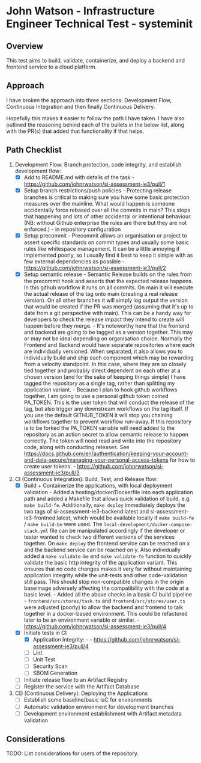 # John Watson - Infrastructure Engineer Technical Test - systeminit

## Overview

 This test aims to build, validate, containerize, and deploy a backend and frontend service to a cloud platform.

## Approach

I have broken the approach into three sections: Development Flow, Continuous Integration and then finally Continuous Delivery.

Hopefully this makes it easier to follow the path I have taken. I have also outlined the reasoning behind each of the bullets in the below list, along with the PR(s) that added that functionality if that helps.

## Path Checklist

1. Development Flow: Branch protection, code integrity, and establish development flow:
   - [X] Add to README.md with details of the task
         - https://github.com/johnrwatson/si-assessment-ie3/pull/1
   - [X] Setup branch restrictions/push policies
         - Protecting release branches is critical to making sure you have some basic protection measures over the mainline. What would happen is someone accidentally force rebased over all the commits in main? This stops that happening and lots of other accidental or intentional behaviour. (NB: without Github enterprise the rules are there but they are not enforced.)
         - in repository configuration
   - [X] Setup precommit
         - Precommit allows an organisation or project to assert specific standards on commit types and usually some basic rules like whitespace management. It can be a little annoying if implemented poorly, so I usually find it best to keep it simple with as few external dependencies as possible
         - https://github.com/johnrwatson/si-assessment-ie3/pull/2
   - [X] Setup semantic release
         - Semantic Release builds on the rules from the precommit hook and asserts that the expected release happens. In this github workflow it runs on all commits. On main it will execute the actual release of the tag onto main (creating a real release version). On all other branches it will simply log output the version that would be created if the PR was merged (assuming that it's up to date from a git perspective with main). This can be a handy way for developers to check the release impact they intend to create will happen before they merge.
         - It's noteworthy here that the frontend and backend are going to be tagged as a version together. This may or may not be ideal depending on organisation choice. Normally the Frontend and Backend would have separate repositories where each are individually versioned. When separated, it also allows you to individually build and ship each component which may be rewarding from a velocity standpoint. In this case, where they are so closely tied together and probably direct dependent on each other at a chosen version (and for the sake of keeping things simple) I have tagged the repository as a single tag, rather than splitting my application variant.
         - Because I plan to hook github workflows together, I am going to use a personal github token coined PA_TOKEN. This is the user token that will conduct the release of the tag, but also trigger any downstream workflows on the tag itself. If you use the default GITHUB_TOKEN it will stop you chaining workflows together to prevent workflow run-away. If this repository is to be forked the PA_TOKEN variable will need added to the repository as an action secret to allow semantic release to happen correctly. The token will need read and write into the repository code, along with conducting releases. See https://docs.github.com/en/authentication/keeping-your-account-and-data-secure/managing-your-personal-access-tokens for how to create user tokens.
         - https://github.com/johnrwatson/si-assessment-ie3/pull/3

2. CI (Continuous Integration): Build, Test, and Release flow:
   - [X] Build + Containerize the applications, with local deployment validation
         - Added a hosting/docker/Dockerfile into each application path and added a Makefile that allows quick validation of build, e.g. `make build-fe`. Additionally, `make deploy` immediately deploys the two tags of si-assessment-ie3-backend:latest and si-assessment-ie3-frontned:latest, which would be available locally if `make build-fe` / `make build-be` were used. The `local-development/docker-compose-stack.yml` file can be manipulated accordingly if the developer or tester wanted to check two different versions of the services together. On `make deploy` the frontend service can be reached on x and the backend service can be reached on y. Also individually added a `make validate-be` and `make validate-fe` function to quickly validate the basic http integrity of the application variant. This ensures that no code changes makes it very far without maintaining application integrity while the unit-tests and other code-validation still pass. This should stop non-compatible changes in the origin baseimage adversely affecting the compatibility with the code at a basic level.
         - Added all the above checks in a basic CI build pipeline
         - `frontend/src/stores/task.ts` and `frontend/src/stores/user.ts` were adjusted (poorly) to allow the backend and frontend to talk together in a docker-based environment. This could be refactored later to be an environment variable or similar.
         - https://github.com/johnrwatson/si-assessment-ie3/pull/4
   - [X] Initiate tests in CI
     - [X] Application Integrity: -
           - https://github.com/johnrwatson/si-assessment-ie3/pull/4
     - [ ] Lint
     - [ ] Unit Test
     - [ ] Security Scan
     - [ ] SBOM Generation
   - [ ] Initiate release flow to an Artifact Registry
   - [ ] Register the service with the Artifact Database

3. CD (Continuous Delivery): Deploying the Applications
   - [ ] Establish some baseline/basic IaC for environments
   - [ ] Automatic validation environment for development branches
   - [ ] Development environment establishment with Artifact metadata validation

## Considerations

TODO: List considerations for users of the repository.
